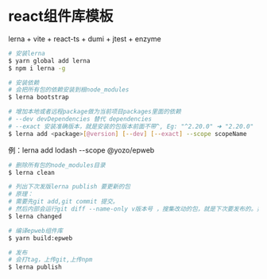 # react组件库模板
lerna + vite + react-ts + dumi + jtest + enzyme

```bash
# 安装lerna
$ yarn global add lerna
$ npm i lerna -g
```

```bash
# 安装依赖
# 会把所有包的依赖安装到根node_modules
$ lerna bootstrap
```

```bash
# 增加本地或者远程package做为当前项目packages里面的依赖
# --dev devDependencies 替代 dependencies
# --exact 安装准确版本，就是安装的包版本前面不带^, Eg: "^2.20.0" ➜ "2.20.0"
$ lerna add <package>[@version] [--dev] [--exact] --scope scopeName
```
例：lerna add lodash --scope @yozo/epweb

```bash
# 删除所有包的node_modules目录
$ lerna clean
```

```bash
# 列出下次发版lerna publish 要更新的包
# 原理：
# 需要先git add,git commit 提交。
# 然后内部会运行git diff --name-only v版本号 ，搜集改动的包，就是下次要发布的。并不是网上人说的所有包都是同一个版全发布。
$ lerna changed
```

```bash
# 编译epweb组件库
$ yarn build:epweb
```

```bash
# 发布
# 会打tag，上传git,上传npm
$ lerna publish
```
